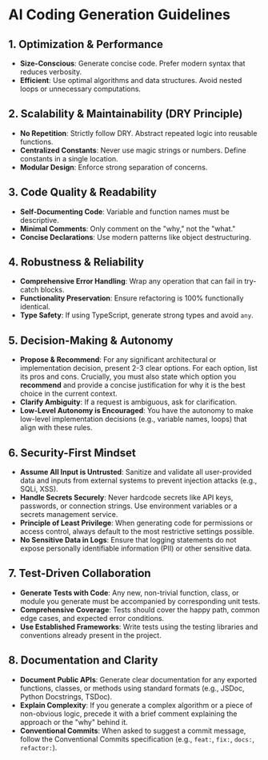# AI Coding Generation Guidelines

## 1. Optimization & Performance

- **Size-Conscious**: Generate concise code. Prefer modern syntax that reduces verbosity.
- **Efficient**: Use optimal algorithms and data structures. Avoid nested loops or unnecessary computations.

## 2. Scalability & Maintainability (DRY Principle)

- **No Repetition**: Strictly follow DRY. Abstract repeated logic into reusable functions.
- **Centralized Constants**: Never use magic strings or numbers. Define constants in a single location.
- **Modular Design**: Enforce strong separation of concerns.

## 3. Code Quality & Readability

- **Self-Documenting Code**: Variable and function names must be descriptive.
- **Minimal Comments**: Only comment on the "why," not the "what."
- **Concise Declarations**: Use modern patterns like object destructuring.

## 4. Robustness & Reliability

- **Comprehensive Error Handling**: Wrap any operation that can fail in try-catch blocks.
- **Functionality Preservation**: Ensure refactoring is 100% functionally identical.
- **Type Safety**: If using TypeScript, generate strong types and avoid `any`.

## 5. Decision-Making & Autonomy

- **Propose & Recommend**: For any significant architectural or implementation decision, present 2-3 clear options. For each option, list its pros and cons. Crucially, you must also state which option you **recommend** and provide a concise justification for why it is the best choice in the current context.
- **Clarify Ambiguity**: If a request is ambiguous, ask for clarification.
- **Low-Level Autonomy is Encouraged**: You have the autonomy to make low-level implementation decisions (e.g., variable names, loops) that align with these rules.

## 6. Security-First Mindset

- **Assume All Input is Untrusted**: Sanitize and validate all user-provided data and inputs from external systems to prevent injection attacks (e.g., SQLi, XSS).
- **Handle Secrets Securely**: Never hardcode secrets like API keys, passwords, or connection strings. Use environment variables or a secrets management service.
- **Principle of Least Privilege**: When generating code for permissions or access control, always default to the most restrictive settings possible.
- **No Sensitive Data in Logs**: Ensure that logging statements do not expose personally identifiable information (PII) or other sensitive data.

## 7. Test-Driven Collaboration

- **Generate Tests with Code**: Any new, non-trivial function, class, or module you generate must be accompanied by corresponding unit tests.
- **Comprehensive Coverage**: Tests should cover the happy path, common edge cases, and expected error conditions.
- **Use Established Frameworks**: Write tests using the testing libraries and conventions already present in the project.

## 8. Documentation and Clarity

- **Document Public APIs**: Generate clear documentation for any exported functions, classes, or methods using standard formats (e.g., JSDoc, Python Docstrings, TSDoc).
- **Explain Complexity**: If you generate a complex algorithm or a piece of non-obvious logic, precede it with a brief comment explaining the approach or the "why" behind it.
- **Conventional Commits**: When asked to suggest a commit message, follow the Conventional Commits specification (e.g., `feat:`, `fix:`, `docs:`, `refactor:`).
